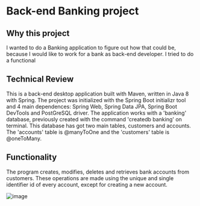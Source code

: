 # Back-end Banking project

## Why this project

I wanted to do a Banking application to figure out how that could be, because I would like to work for a bank as back-end developer. I tried to do a functional

## Technical Review

This is a back-end desktop application built with Maven, written in Java 8 with Spring. The project was initialized with the Spring Boot initializr tool and 4 main dependences: Spring Web, Spring Data JPA, Spring Boot DevTools and PostGreSQL driver. The application works with a 'banking' database, previously created with the command 'createdb banking' on terminal. This database has got two main tables, customers and accounts. The 'accounts' table is @manyToOne and the 'customers' table is @oneToMany.

## Functionality

The program creates, modifies, deletes and retrieves bank accounts from customers. These operations are made using the unique and single identifier id of every account, except for creating a new account.

![image](https://user-images.githubusercontent.com/85517520/196001415-cdab3c75-5206-468c-b611-f1e9e344c826.png)
